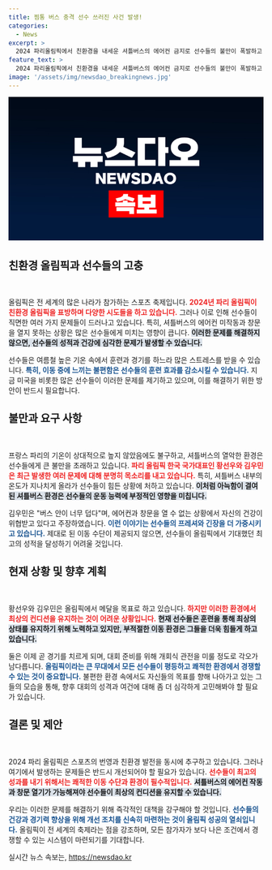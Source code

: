 ```yaml
---
title: 찜통 버스 충격 선수 쓰러진 사건 발생!
categories:
  - News
excerpt: >
  2024 파리올림픽에서 친환경을 내세운 셔틀버스의 에어컨 금지로 선수들의 불만이 폭발하고 있다. 찜통 버스에서의 긴 이동시간과 더위로 최상의 컨디션 유지가 어려워지는 상황, 과연 그들이 극복할 방법은 무엇일까?
feature_text: >
  2024 파리올림픽에서 친환경을 내세운 셔틀버스의 에어컨 금지로 선수들의 불만이 폭발하고 있다. 찜통 버스에서의 긴 이동시간과 더위로 최상의 컨디션 유지가 어려워지는 상황, 과연 그들이 극복할 방법은 무엇일까?
image: '/assets/img/newsdao_breakingnews.jpg'
---
```


<p><img src="/assets/img/newsdao_breakingnews.jpg" alt="cryptoinkorea 속보" /></p>

<h2 data-ke-size="size26">친환경 올림픽과 선수들의 고충</h2>

<p data-ke-size="size16">&nbsp;</p>

<p>올림픽은 전 세계의 많은 나라가 참가하는 스포츠 축제입니다. <b><span style="color: #ee2323;">2024년 파리 올림픽이 친환경 올림픽을 표방하며 다양한 시도들을 하고 있습니다.</span></b> 그러나 이로 인해 선수들이 직면한 여러 가지 문제들이 드러나고 있습니다. 특히, 셔틀버스의 에어컨 미작동과 창문을 열지 못하는 상황은 많은 선수들에게 미치는 영향이 큽니다. <b><span style="background-color: #21538527;">이러한 문제를 해결하지 않으면, 선수들의 성적과 건강에 심각한 문제가 발생할 수 있습니다.</span></b></p>

<p>선수들은 여름철 높은 기온 속에서 훈련과 경기를 하느라 많은 스트레스를 받을 수 있습니다. <b><span style="color: #1a5490;">특히, 이동 중에 느끼는 불편함은 선수들의 훈련 효과를 감소시킬 수 있습니다.</span></b> 지금 미국을 비롯한 많은 선수들이 이러한 문제를 제기하고 있으며, 이를 해결하기 위한 방안이 반드시 필요합니다. </p>

<h2 data-ke-size="size26">불만과 요구 사항</h2>

<p data-ke-size="size16">&nbsp;</p>

<p>프랑스 파리의 기온이 상대적으로 높지 않았음에도 불구하고, 셔틀버스의 열악한 환경은 선수들에게 큰 불만을 초래하고 있습니다. <b><span style="color: #ee2323;">파리 올림픽 한국 국가대표인 황선우와 김우민은 최근 발생한 여러 문제에 대해 분명히 목소리를 내고 있습니다.</span></b> 특히, 셔틀버스 내부의 온도가 지나치게 올라가 선수들이 힘든 상황에 처하고 있습니다. <b><span style="background-color: #21538527;">이처럼 아늑함이 결여된 셔틀버스 환경은 선수들의 운동 능력에 부정적인 영향을 미칩니다.</span></b></p>

<p>김우민은 "버스 안이 너무 덥다"며, 에어컨과 창문을 열 수 없는 상황에서 자신의 건강이 위협받고 있다고 주장하였습니다. <b><span style="color: #1a5490;">이런 이야기는 선수들의 프레셔와 긴장을 더 가중시키고 있습니다.</span></b> 제대로 된 이동 수단이 제공되지 않으면, 선수들이 올림픽에서 기대했던 최고의 성적을 달성하기 어려울 것입니다. </p>

<h2 data-ke-size="size26">현재 상황 및 향후 계획</h2>

<p data-ke-size="size16">&nbsp;</p>

<p>황선우와 김우민은 올림픽에서 메달을 목표로 하고 있습니다. <b><span style="color: #ee2323;">하지만 이러한 환경에서 최상의 컨디션을 유지하는 것이 어려운 상황입니다.</span></b> <b><span style="background-color: #21538527;">현재 선수들은 훈련을 통해 최상의 상태를 유지하기 위해 노력하고 있지만, 부적절한 이동 환경은 그들을 더욱 힘들게 하고 있습니다.</span></b></p>

<p>둘은 이제 곧 경기를 치르게 되며, 대회 준비를 위해 개회식 관전을 미룰 정도로 각오가 남다릅니다. <b><span style="color: #1a5490;">올림픽이라는 큰 무대에서 모든 선수들이 평등하고 쾌적한 환경에서 경쟁할 수 있는 것이 중요합니다.</span></b> 불편한 환경 속에서도 자신들의 목표를 향해 나아가고 있는 그들의 모습을 통해, 향후 대회의 성격과 여건에 대해 좀 더 심각하게 고민해봐야 할 필요가 있습니다. </p>

<h2 data-ke-size="size26">결론 및 제안</h2>

<p data-ke-size="size16">&nbsp;</p>

<p>2024 파리 올림픽은 스포츠의 번영과 친환경 발전을 동시에 추구하고 있습니다. 그러나 여기에서 발생하는 문제들은 반드시 개선되어야 할 필요가 있습니다. <b><span style="color: #ee2323;">선수들이 최고의 성과를 내기 위해서는 쾌적한 이동 수단과 환경이 필수적입니다.</span></b> <b><span style="background-color: #21538527;">셔틀버스의 에어컨 작동과 창문 열기가 가능해져야 선수들이 최상의 컨디션을 유지할 수 있습니다.</span></b></p>

<p>우리는 이러한 문제를 해결하기 위해 즉각적인 대책을 강구해야 할 것입니다. <b><span style="color: #1a5490;">선수들의 건강과 경기력 향상을 위해 개선 조치를 신속히 마련하는 것이 올림픽 성공의 열쇠입니다.</span></b> 올림픽이 전 세계의 축제라는 점을 강조하며, 모든 참가자가 보다 나은 조건에서 경쟁할 수 있는 시스템이 마련되기를 기대합니다.</p>
실시간 뉴스 속보는, <a href="https://newsdao.kr" rel="dofollow">https://newsdao.kr</a>


